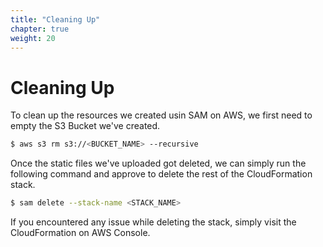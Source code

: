 ```yaml
---
title: "Cleaning Up"
chapter: true
weight: 20
---
```


# Cleaning Up

To clean up the resources we created usin SAM on AWS, we first need to empty the S3 Bucket we've created.

```bash
$ aws s3 rm s3://<BUCKET_NAME> --recursive

```

Once the static files we've uploaded got deleted, we can simply run the following command and approve to delete the rest of the CloudFormation stack.


```bash
$ sam delete --stack-name <STACK_NAME>

```

If you encountered any issue while deleting the stack, simply visit the CloudFormation on AWS Console.

